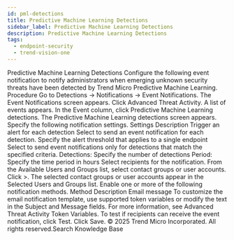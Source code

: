 ```yaml
---
id: pml-detections
title: Predictive Machine Learning Detections
sidebar_label: Predictive Machine Learning Detections
description: Predictive Machine Learning Detections
tags:
  - endpoint-security
  - trend-vision-one
---
```


 Predictive Machine Learning Detections Configure the following event notification to notify administrators when emerging unknown security threats have been detected by Trend Micro Predictive Machine Learning. Procedure Go to Detections → Notifications → Event Notifications. The Event Notifications screen appears. Click Advanced Threat Activity. A list of events appears. In the Event column, click Predictive Machine Learning detections. The Predictive Machine Learning detections screen appears. Specify the following notification settings. Settings Description Trigger an alert for each detection Select to send an event notification for each detection. Specify the alert threshold that applies to a single endpoint Select to send event notifications only for detections that match the specified criteria. Detections: Specify the number of detections Period: Specify the time period in hours Select recipients for the notification. From the Available Users and Groups list, select contact groups or user accounts. Click >. The selected contact groups or user accounts appear in the Selected Users and Groups list. Enable one or more of the following notification methods. Method Description Email message To customize the email notification template, use supported token variables or modify the text in the Subject and Message fields. For more information, see Advanced Threat Activity Token Variables. To test if recipients can receive the event notification, click Test. Click Save. © 2025 Trend Micro Incorporated. All rights reserved.Search Knowledge Base